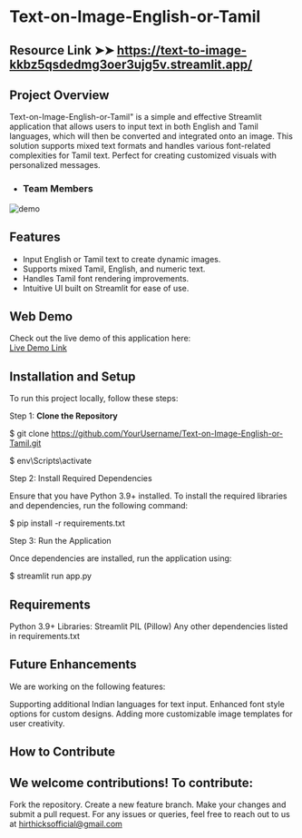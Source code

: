 # Text-on-Image-English-or-Tamil
## Resource Link ➤➤ https://text-to-image-kkbz5qsdedmg3oer3ujg5v.streamlit.app/

## Project Overview
Text-on-Image-English-or-Tamil" is a simple and effective Streamlit application that allows users to input text in both English and Tamil languages, which will then be converted and integrated onto an image. This solution supports mixed text formats and handles various font-related complexities for Tamil text. Perfect for creating customized visuals with personalized messages.

- ### Team Members
![demo](https://media.giphy.com/media/v1.Y2lkPTc5MGI3NjExMnBuZXZ0aGhqNTFtd3Q0MnBrbXUwcjBjNjI4M3JqcTFkaGw4eXdoeSZlcD12MV9pbnRlcm5hbF9naWZfYnlfaWQmY3Q9Zw/wXFdM9bohG4bqK2qOT/giphy.gif
)
                
## Features
- Input English or Tamil text to create dynamic images.
- Supports mixed Tamil, English, and numeric text.
- Handles Tamil font rendering improvements.
- Intuitive UI built on Streamlit for ease of use.

## Web Demo
Check out the live demo of this application here:  
[Live Demo Link](https://text-to-image-kkbz5qsdedmg3oer3ujg5v.streamlit.app/)

## Installation and Setup

To run this project locally, follow these steps:

Step 1:
 **Clone the Repository**  

$ git clone https://github.com/YourUsername/Text-on-Image-English-or-Tamil.git

$ env\Scripts\activate

Step 2: Install Required Dependencies

Ensure that you have Python 3.9+ installed. To install the required libraries and dependencies, run the following command:

$ pip install -r requirements.txt

Step 3: Run the Application

Once dependencies are installed, run the application using:

$ streamlit run app.py

## Requirements

Python 3.9+
Libraries:
Streamlit
PIL (Pillow)
Any other dependencies listed in requirements.txt

## Future Enhancements
We are working on the following features:

Supporting additional Indian languages for text input.
Enhanced font style options for custom designs.
Adding more customizable image templates for user creativity.

## How to Contribute
## We welcome contributions! To contribute:

Fork the repository.
Create a new feature branch.
Make your changes and submit a pull request.
For any issues or queries, feel free to reach out to us at hirthicksofficial@gmail.com


   
